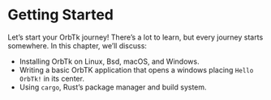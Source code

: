 # Getting Started

Let’s start your OrbTk journey! There’s a lot to learn, but every journey starts
somewhere. In this chapter, we’ll discuss:

* Installing OrbTk on Linux, Bsd, macOS, and Windows.
* Writing a basic OrbTK application that opens a windows placing
  `Hello OrbTk!` in its center.
* Using `cargo`, Rust’s package manager and build system.
